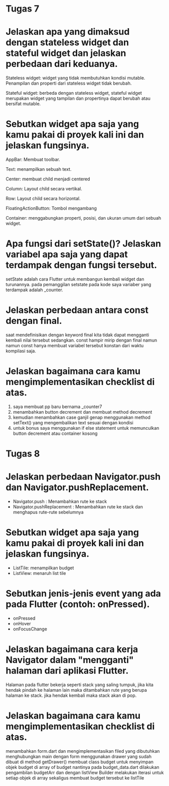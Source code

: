 # Tugas 7
# Jelaskan apa yang dimaksud dengan stateless widget dan stateful widget dan jelaskan perbedaan dari keduanya.

Stateless widget: widget yang tidak membutuhkan kondisi mutable. Penampilan dan properti dari stateless widget tidak berubah.

Stateful widget: berbeda dengan stateless widget, stateful widget merupakan widget yang tampilan dan propertinya dapat berubah atau bersifat mutable.

 # Sebutkan widget apa saja yang kamu pakai di proyek kali ini dan jelaskan fungsinya.
AppBar: Membuat toolbar.

Text: menampilkan sebuah text.

Center: membuat child menjadi centered

Column: Layout child secara vertikal.

Row: Layout child secara horizontal.

FloatingActionButton: Tombol mengambang 

Container: menggabungkan properti, posisi, dan ukuran umum dari sebuah widget.

 # Apa fungsi dari setState()? Jelaskan variabel apa saja yang dapat terdampak dengan fungsi tersebut.
setState adalah cara Flutter untuk membangun kembali widget dan turunannya. pada pemanggilan setstate pada kode saya variaber yang terdampak adalah _counter.


 # Jelaskan perbedaan antara const dengan final.
saat mendefinisikan dengan keyword final kita tidak dapat mengganti kembali nilai tersebut sedangkan. const hampir mirip dengan final namun namun const hanya membuat variabel tersebut konstan dari waktu kompilasi saja.


 # Jelaskan bagaimana cara kamu mengimplementasikan checklist di atas.

1. saya membuat pp baru bernama _counter7
2. menambahkan button decrement dan membuat method decrement
3. kemudian menambahkan case ganjil genap menggunakan method setText() yang mengembalikan text sesuai dengan kondisi
4. untuk bonus saya menggunakan if else statement untuk memunculkan button decrement atau container kosong


# Tugas 8
# Jelaskan perbedaan Navigator.push dan Navigator.pushReplacement.
- Navigator.push : Menambahkan rute ke stack
- Navigator.pushReplacement : Menambahkan rute ke stack dan menghapus rute-rute sebelumnya

# Sebutkan widget apa saja yang kamu pakai di proyek kali ini dan jelaskan fungsinya.
- ListTile: menampilkan budget
- ListView: menaruh list tile

# Sebutkan jenis-jenis event yang ada pada Flutter (contoh: onPressed).
- onPressed
- onHover
- onFocusChange

# Jelaskan bagaimana cara kerja Navigator dalam "mengganti" halaman dari aplikasi Flutter.
Halaman pada flutter bekerja seperti stack yang saling tumpuk, jika kita hendak pindah ke halaman lain maka ditambahkan rute yang berupa halaman ke stack. jika hendak kembali maka stack akan di pop.

# Jelaskan bagaimana cara kamu mengimplementasikan checklist di atas.
menambahkan form.dart dan mengimplementasikan filed yang dibutuhkan
menghubungkan main dengan form menggunakan drawer yang sudah dibuat di method getDrawer()
membuat class budget untuk menyimpan objek budget di array of budget nantinya
pada budget_data.dart dilakukan pengambilan budgetArr dan dengan listView Builder melakukan iterasi untuk setiap objek di array sekaligus membuat budget tersebut ke listTile

